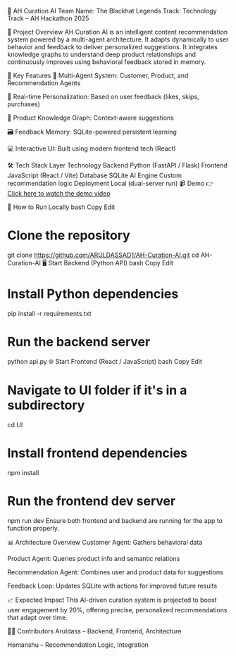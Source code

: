 🧠 AH Curation AI
Team Name: The Blackhat Legends
Track: Technology Track – AH Hackathon 2025

🚀 Project Overview
AH Curation AI is an intelligent content recommendation system powered by a multi-agent architecture. It adapts dynamically to user behavior and feedback to deliver personalized suggestions. It integrates knowledge graphs to understand deep product relationships and continuously improves using behavioral feedback stored in memory.

🌟 Key Features
🤖 Multi-Agent System: Customer, Product, and Recommendation Agents

🔄 Real-time Personalization: Based on user feedback (likes, skips, purchases)

🧠 Product Knowledge Graph: Context-aware suggestions

🗃 Feedback Memory: SQLite-powered persistent learning

💻 Interactive UI: Built using modern frontend tech (React)

🛠️ Tech Stack
Layer	Technology
Backend	Python (FastAPI / Flask)
Frontend	JavaScript (React / Vite)
Database	SQLite
AI Engine	Custom recommendation logic
Deployment	Local (dual-server run)
📹 Demo
👉 [Click here to watch the demo video](https://drive.google.com/file/d/1p0ArTlITrGhsv29GFOPTMzeGg7qadO7a/view?usp=sharing)

📁 How to Run Locally
bash
Copy
Edit
# Clone the repository
git clone https://github.com/ARULDASSAD1/AH-Curation-AI.git
cd AH-Curation-AI
🖥️ Start Backend (Python API)
bash
Copy
Edit
# Install Python dependencies
pip install -r requirements.txt

# Run the backend server
python api.py
🌐 Start Frontend (React / JavaScript)
bash
Copy
Edit
# Navigate to UI folder if it's in a subdirectory
cd UI

# Install frontend dependencies
npm install

# Run the frontend dev server
npm run dev
Ensure both frontend and backend are running for the app to function properly.

📊 Architecture Overview
Customer Agent: Gathers behavioral data

Product Agent: Queries product info and semantic relations

Recommendation Agent: Combines user and product data for suggestions

Feedback Loop: Updates SQLite with actions for improved future results

📈 Expected Impact
This AI-driven curation system is projected to boost user engagement by 20%, offering precise, personalized recommendations that adapt over time.

👨‍💻 Contributors
Aruldass – Backend, Frontend, Architecture

Hemanshu – Recommendation Logic, Integration
